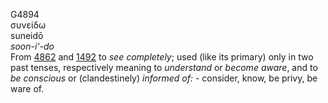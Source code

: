 <body>
  <p>G4894<br>  συνείδω  <br> suneidō  <br><i>soon-i‘-do </i><br>From <a href="g4862.htm">4862</a> and <a href="g1492.htm">1492</a>  to <i>see</i> <i>completely</i>; used (like its primary) only in two past tenses, respectively meaning to <i>understand</i> or <i>become</i> <i>aware</i>, and to <i>be</i> <i>conscious</i> or (clandestinely) <i>informed</i> <i>of:</i> - consider, know, be privy, be ware of.<br></p>
 </body>